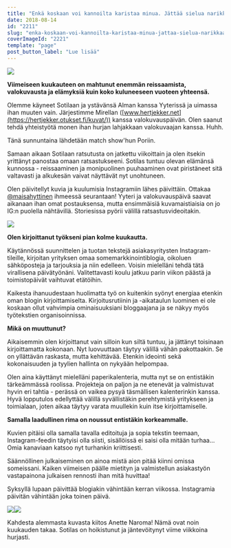 ```yaml
---
title: "Enkä koskaan voi kannoilta karistaa minua. Jättää sielua narikkaan."
date: 2018-08-14
id: "2211"
slug: "enka-koskaan-voi-kannoilta-karistaa-minua-jattaa-sielua-narikkaan"
coverImageId: "2221"
template: "page"
post_button_label: "Lue lisää"
---
```


![](/images/IMG_0173-1-2.jpg)

**Viimeiseen kuukauteen on mahtunut enemmän reissaamista, valokuvausta ja elämyksiä kuin koko kuluneeseen vuoteen yhteensä.**

Olemme käyneet Sotilaan ja ystävänsä Alman kanssa Yyterissä ja uimassa ihan muuten vain. Järjestimme Mirellan ([www.hertjekker.net](https://hertjekker.otukset.fi/kuvat/)) kanssa valokuvauspäivän. Olen saanut tehdä yhteistyötä monen ihan hurjan lahjakkaan valokuvaajan kanssa. Huhh.

Tänä sunnuntaina lähdetään match show'hun Poriin.

Samaan aikaan Sotilaan ratsutusta on jatkettu viikoittain ja olen itsekin yrittänyt panostaa omaan ratsastukseeni. Sotilas tuntuu olevan elämänsä kunnossa - reissaaminen ja monipuolinen puuhaaminen ovat piristäneet sitä valtavasti ja alkukesän vaivat näyttävät nyt unohtuneen.

Olen päivitellyt kuvia ja kuulumisia Instagramiin lähes päivittäin. Ottakaa [@maisahyttinen](https://www.instagram.com/maisahyttinen/) ihmeessä seurantaan! Yyteri ja valokuvauspäivä saavat aikanaan ihan omat postauksensa, mutta ensimmäisiä kuvamaistiaisia on jo IG:n puolella nähtävillä. Storiesissa pyörii välillä ratsastusvideoitakin.

![](/images/MG_9500-1-3.jpg)

**Olen kirjoittanut työkseni pian kolme kuukautta.**

Käytännössä suunnittelen ja tuotan tekstejä asiakasyritysten Instagram-tileille, kirjoitan yrityksen omaa somemarkkinointiblogia, oikoluen sähköposteja ja tarjouksia ja niin edelleen. Voisin mielelläni tehdä tätä virallisena päivätyönäni. Valitettavasti koulu jatkuu parin viikon päästä ja toimistopäivät vaihtuvat etätöihin.

Kaikesta ihanuudestaan huolimatta työ on kuitenkin syönyt energiaa etenkin oman blogin kirjoittamiselta. Kirjoitusrutiinin ja -aikataulun luominen ei ole koskaan ollut vahvimpia ominaisuuksiani bloggaajana ja se näkyy myös työtekstien organisoinnissa.

**Mikä on muuttunut?**

Aikaisemmin olen kirjoittanut vain silloin kun siltä tuntuu, ja jättänyt toisinaan kirjoittamatta kokonaan. Nyt luovuuttaan täytyy välillä vähän pakottaakin. Se on yllättävän raskasta, mutta kehittävää. Etenkin ideointi sekä kokonaisuuden ja tyylien hallinta on nykyään helpompaa.

Olen aina käyttänyt mielelläni paperikalenteria, mutta nyt se on entistäkin tärkeämmässä roolissa. Projekteja on paljon ja ne etenevät ja valmistuvat hyvin eri tahtia - perässä on vaikea pysyä täsmällisen kalenterinkin kanssa. Hyvä lopputulos edellyttää välillä syvällistäkin perehtymistä yritykseen ja toimialaan, joten aikaa täytyy varata muullekin kuin itse kirjoittamiselle.

**Samalla laadullinen rima on noussut entistäkin korkeammalle.**

Kuvien pitäisi olla samalla tavalla editoituja ja sopia tekstin teemaan, Instagram-feedin täytyisi olla siisti, sisällöissä ei saisi olla mitään turhaa... Omia kanaviaan katsoo nyt turhankin kriittisesti.

Säännöllinen julkaiseminen on ainoa mistä aion pitää kiinni omissa someissani. Kaiken viimeisen päälle mietityn ja valmistellun asiakastyön vastapainona julkaisen rennosti ihan mitä huvittaa!

Syksyllä lupaan päivittää blogiakin vähintään kerran viikossa. Instagramia päivitän vähintään joka toinen päivä.

![](/images/IMG_6577.jpg)![](/images/IMG_6255.jpg)

Kahdesta alemmasta kuvasta kiitos Anette Naroma! Nämä ovat noin kuukauden takaa. Sotilas on hoikistunut ja jäntevöitynyt viime viikkoina hurjasti.
